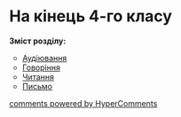 <div id="hypercomments_widget" class="js-hypercomments-widget invisible"></div>

# На кінець 4-го класу

<p><b>Зміст розділу:</b></p>
<ul type="circle">
<li><a href="https://edera.gitbooks.io/ed-era-book-mon-english-special/content/4/audiyuvannya.html">Аудіювання</a></li>
<li><a href="https://edera.gitbooks.io/ed-era-book-mon-english-special/content/4/govorinnya.html">Говоріння</a></li>
<li><a href="https://edera.gitbooks.io/ed-era-book-mon-english-special/content/4/chitannya.html">Читання</a></li>
<li><a href="https://edera.gitbooks.io/ed-era-book-mon-english-special/content/4/pysmo.html">Письмо</a></li>
</ul>

<div class="js-hypercomments-container">
    <a href="http://hypercomments.com" class="hc-link" title="comments widget">comments powered by HyperComments</a>
</div>